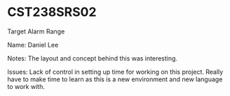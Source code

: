 # CST238SRS02
Target Alarm Range

Name: Daniel Lee

Notes: The layout and concept behind this was interesting.

Issues: Lack of control in setting up time for working on this project. Really have to make time to learn as this is a new environment and
new language to work with.
